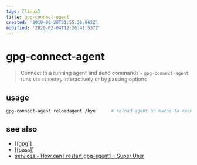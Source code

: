```yaml
---
tags: [linux]
title: gpg-connect-agent
created: '2019-08-28T21:55:26.962Z'
modified: '2020-02-04T12:26:41.537Z'
---
```


# gpg-connect-agent

> Connect to a running agent and send commands - `gpg-connect-agent` runs via `pinentry` interactively or by passing options

## usage
```sh
gpg-connect-agent reloadagent /bye      # reload agent on macos to reenter passphrase for gpg
```

## see also
- [[gpg]]
- [[pass]]
- [services - How can I restart gpg-agent? - Super User](https://superuser.com/a/1183544/341187)
